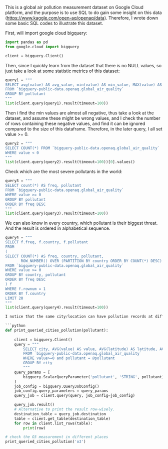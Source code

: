 This is a global air pollution measurement dataset on Google Cloud platform, and the purpose is to use SQL to do gain some insight on this data (https://www.kaggle.com/open-aq/openaq/data). Therefore, I wrote down some basic SQL codes to illustrate this dataset.

First, will import google cloud bigquery:
```python
import pandas as pd
from google.cloud import bigquery

client = bigquery.Client()
```
 Then, since I quickly learn from the dataset that there is no NULL values, so just take a look at some statistic metrics of this dataset:

```python 
query1 = """
SELECT avg(value) AS avg_value, min(value) AS min_value, MAX(value) AS max_value, pollutant
FROM `bigquery-public-data.openaq.global_air_quality`
GROUP BY pollutant
"""
list(client.query(query1).result(timeout=100))
```

Then i find the min values are almost all negative, thus take a look at the dataset, and assume these might be wrong values, and I check the number of rows containing these negative values, and find it can be ignored compared to the size of this dataframe. Therefore, in the later query, I all set value >= 0.

```python
query2 = """
SELECT COUNT(*) FROM `bigquery-public-data.openaq.global_air_quality`
WHERE value < 0
"""
list(client.query(query2).result(timeout=100))[0].values()
```

Check which are the most severe pollutants in the world:
```python
query3 = """
SELECT count(*) AS freq, pollutant
FROM `bigquery-public-data.openaq.global_air_quality`
WHERE value >= 0
GROUP BY pollutant
ORDER BY freq DESC
"""
list(client.query(query3).result(timeout=100))
```

We can also know in every country, which pollutant is their biggest threat. And the result is ordered in alphabetical sequence.

```python
query4 = """
SELECT f.freq, f.country, f.pollutant
FROM
(
SELECT COUNT(*) AS freq, country, pollutant, 
       ROW_NUMBER() OVER (PARTITION BY country ORDER BY COUNT(*) DESC) AS rownum
FROM `bigquery-public-data.openaq.global_air_quality`
WHERE value >= 0
GROUP BY country, pollutant
ORDER BY freq DESC
) f
WHERE f.rownum = 1
ORDER BY f.country
LIMIT 20
"""
list(client.query(query4).result(timeout=100))

I notice that the same city/location can have pollution records at different timestamps, we can see the average pollution value of a specific pollutant over all timestamps a city/location has. And in this example, we will see the O3 value at different places.

```python
def print_queried_cities_pollution(pollutant):
    
    client = bigquery.Client()
    query = """
        SELECT city, AVG(value) AS value, AVG(latitude) AS latitude, AVG(longitude) AS longitude
        FROM `bigquery-public-data.openaq.global_air_quality`
        WHERE value>=0 and pollutant = @pollutant
        GROUP BY city
        """
    query_params = [
        bigquery.ScalarQueryParameter('pollutant', 'STRING', pollutant)
    ]
    job_config = bigquery.QueryJobConfig()
    job_config.query_parameters = query_params
    query_job = client.query(query, job_config=job_config)

    query_job.result()
    # Alternative to print the result row-wisely.  
    destination_table = query_job.destination
    table = client.get_table(destination_table)
    for row in client.list_rows(table):
        print(row)

# check the O3 measurement in different places
print_queried_cities_pollution('o3')
```

